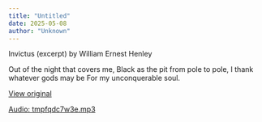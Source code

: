 ```yaml
---
title: "Untitled"
date: 2025-05-08
author: "Unknown"
---
```


Invictus (excerpt) by William Ernest Henley

Out of the night that covers me,
Black as the pit from pole to pole,
I thank whatever gods may be
For my unconquerable soul.

[View original](https://t.me/c/2696929880/157)


[Audio: tmpfqdc7w3e.mp3](files/tmpfqdc7w3e.mp3)